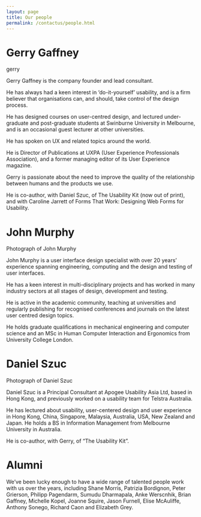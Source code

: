 ```yaml
---
layout: page
title: Our people
permalink: /contactus/people.html
---
```


# Gerry Gaffney

gerry

Gerry Gaffney is the company founder and lead consultant.

He has always had a keen interest in ‘do-it-yourself’ usability, and is a firm believer that organisations can, and should, take control of the design process.

He has designed courses on user-centred design, and lectured under-graduate and post-graduate students at Swinburne University in Melbourne, and is an occasional guest lecturer at other universities.

He has spoken on UX and related topics around the world.

He is Director of Publications at UXPA (User Experience Professionals Association), and a former managing editor of its User Experience magazine.

Gerry is passionate about the need to improve the quality of the relationship between humans and the products we use.

He is co-author, with Daniel Szuc, of The Usability Kit (now out of print), and with Caroline Jarrett of Forms That Work: Designing Web Forms for Usability.

# John Murphy

Photograph of John Murphy

John Murphy is a user interface design specialist with over 20 years’ experience spanning engineering, computing and the design and testing of user interfaces.

He has a keen interest in multi-disciplinary projects and has worked in many industry sectors at all stages of design, development and testing.

He is active in the academic community, teaching at universities and regularly publishing for recognised conferences and journals on the latest user centred design topics.

He holds graduate qualifications in mechanical engineering and computer science and an MSc in Human Computer Interaction and Ergonomics from University College London.

# Daniel Szuc

Photograph of Daniel Szuc

Daniel Szuc is a Principal Consultant at Apogee Usability Asia Ltd, based in Hong Kong, and previously worked on a usability team for Telstra Australia.

He has lectured about usability, user-centered design and user experience in Hong Kong, China, Singapore, Malaysia, Australia, USA, New Zealand and Japan. He holds a BS in Information Management from Melbourne University in Australia.

He is co-author, with Gerry, of “The Usability Kit”.

# Alumni

We’ve been lucky enough to have a wide range of talented people work with us over the years, including Shane Morris, Patrizia Bordignon, Peter Grierson, Philipp Pagendarm, Sumudu Dharmapala, Anke Werscnhik, Brian Gaffney, Michelle Kopel, Joanne Squire, Jason Furnell, Elise McAuliffe, Anthony Sonego, Richard Caon and Elizabeth Grey.